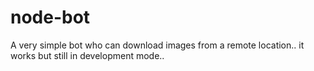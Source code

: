 # node-bot
A very simple bot who can download images from a remote location.. it works but still in development mode..

